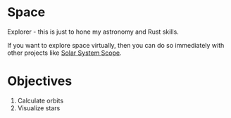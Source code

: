 # Space

Explorer - this is just to hone my astronomy and Rust skills.

If you want to explore space virtually, then you can do so immediately with other projects like [Solar System Scope](https://www.solarsystemscope.com/).

# Objectives

1. Calculate orbits
2. Visualize stars
